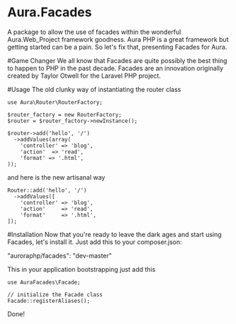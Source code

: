 Aura.Facades
============

A package to allow the use of facades within the wonderful Aura.Web_Project framework goodness.  Aura PHP is a great framework but getting started can be a pain.  So let's fix that, presenting Facades for Aura.



#Game Changer
We all know that Facades are quite possibly the best thing to happen to PHP in the past decade.  Facades are an innovation originally created by Taylor Otwell for the Laravel PHP project.



#Usage
The old clunky way of instantiating the router class

	use Aura\Router\RouterFactory;

	$router_factory = new RouterFactory;
	$router = $router_factory->newInstance();

	$router->add('hello', '/')
	  ->addValues(array(
        'controller' => 'blog',
        'action'  => 'read',
        'format' => '.html',
    ));


and here is the new artisanal way

	Router::add('hello', '/')
	  ->addValues([
        'controller' => 'blog',
        'action'     => 'read',
        'format'     => '.html',
    ]);



#Installation
Now that you're ready to leave the dark ages and start using Facades, let's install it.  Just add this to your composer.json:

"auroraphp/facades": "dev-master"


This in your application bootstrapping just add this

	use AuraFacades\Facade;

	// initialize the Facade class
	Facade::registerAliases();


Done!

